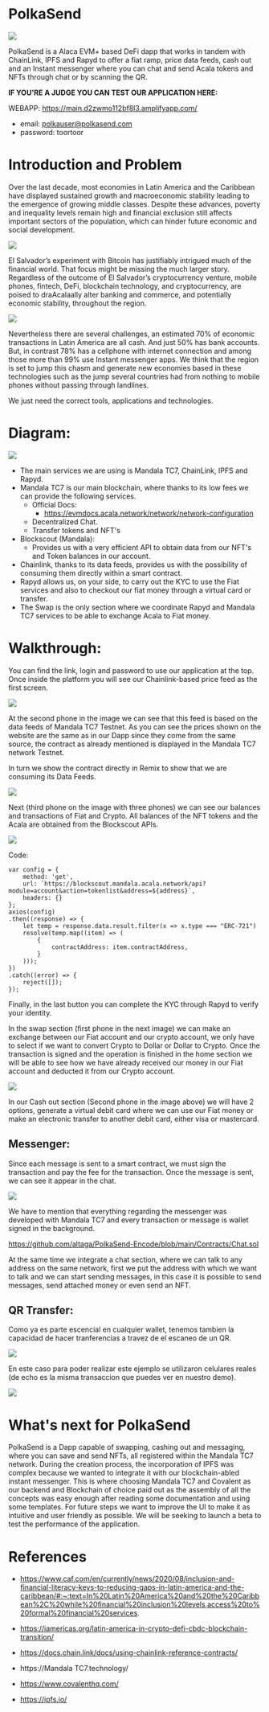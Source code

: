 # PolkaSend

<img src="https://i.ibb.co/Y7tf4xH/logo-Polka.png">

PolkaSend is a Alaca EVM+ based DeFi dapp that works in tandem with ChainLink, IPFS and Rapyd to offer a fiat ramp, price data feeds, cash out and an Instant messenger where you can chat and send Acala tokens and NFTs through chat or by scanning the QR.

**IF YOU'RE A JUDGE YOU CAN TEST OUR APPLICATION HERE:**

WEBAPP: https://main.d2zwmo112bf8l3.amplifyapp.com/

- email: polkauser@polkasend.com 
- password: toortoor

# Introduction and Problem

Over the last decade, most economies in Latin America and the Caribbean have displayed sustained growth and macroeconomic stability leading to the emergence of growing middle classes. Despite these advances, poverty and inequality levels remain high and financial exclusion still affects important sectors of the population, which can hinder future economic and social development.

<img src="https://i.ibb.co/SQkXJsw/image.png">

El Salvador’s experiment with Bitcoin has justifiably intrigued much of the financial world. That focus might be missing the much larger story. Regardless of the outcome of El Salvador’s cryptocurrency venture, mobile phones, fintech, DeFi, blockchain technology, and cryptocurrency, are poised to draAcalaally alter banking and commerce, and potentially economic stability, throughout the region.

<img src="https://i.ibb.co/PDvN6MY/image.png">

Nevertheless there are several challenges, an estimated 70% of economic transactions in Latin America are all cash. And just 50% has bank accounts. But, in contrast 78% has a cellphone with internet connection and among those more than 99% use Instant messenger apps. We think that the region is set to jump this chasm and generate new economies based in these technologies such as the jump several countries had from nothing to mobile phones without passing through landlines.

We just need the correct tools, applications and technologies.

# Diagram:

<img src="https://i.ibb.co/xJJCX0N/Cheme-drawio.png">

- The main services we are using is Mandala TC7, ChainLink, IPFS and Rapyd.
- Mandala TC7 is our main blockchain, where thanks to its low fees we can provide the following services.
  - Official Docs: 
    - https://evmdocs.acala.network/network/network-configuration
  - Decentralized Chat.
  - Transfer tokens and NFT's
- Blockscout (Mandala):
  - Provides us with a very efficient API to obtain data from our NFT's and Token balances in our account.
- Chainlink, thanks to its data feeds, provides us with the possibility of consuming them directly within a smart contract.
- Rapyd allows us, on your side, to carry out the KYC to use the Fiat services and also to checkout our fiat money through a virtual card or transfer.
- The Swap is the only section where we coordinate Rapyd and Mandala TC7 services to be able to exchange Acala to Fiat money.

# Walkthrough:

You can find the link, login and password to use our application at the top. Once inside the platform you will see our Chainlink-based price feed as the first screen.

<img src="https://i.ibb.co/VQ7MCwJ/image.png">

At the second phone in the image we can see that this feed is based on the data feeds of Mandala TC7 Testnet. As you can see the prices shown on the website are the same as in our Dapp since they come from the same source, the contract as already mentioned is displayed in the Mandala TC7 network Testnet.

In turn we show the contract directly in Remix to show that we are consuming its Data Feeds.

<img src="https://i.ibb.co/9pGYKhg/New-Project.png">

Next (third phone on the image with three phones) we can see our balances and transactions of Fiat and Crypto. All balances of the NFT tokens and the Acala are obtained from the Blockscout APIs.

<img src="https://i.ibb.co/jvs24kD/image.png">

Code:

    var config = {
        method: 'get',
        url: `https://blockscout.mandala.acala.network/api?module=account&action=tokenlist&address=${address}`,
        headers: {}
    };
    axios(config)
    .then((response) => {
        let temp = response.data.result.filter(x => x.type === "ERC-721")
        resolve(temp.map((item) => (
            {
                contractAddress: item.contractAddress,
            }
        )));
    })
    .catch((error) => {
        reject([]);
    });

Finally, in the last button you can complete the KYC through Rapyd to verify your identity.

In the swap section (first phone in the next image) we can make an exchange between our Fiat account and our crypto account, we only have to select if we want to convert Crypto to Dollar or Dollar to Crypto. Once the transaction is signed and the operation is finished in the home section we will be able to see how we have already received our money in our Fiat account and deducted it from our Crypto account.

<img src="https://i.ibb.co/2vBwdSq/New-Project-2.png">

In our Cash out section (Second phone in the image above) we will have 2 options, generate a virtual debit card where we can use our Fiat money or make an electronic transfer to another debit card, either visa or mastercard.

## Messenger:

Since each message is sent to a smart contract, we must sign the transaction and pay the fee for the transaction. Once the message is sent, we can see it appear in the chat.

<img src="https://i.ibb.co/HxJCq3D/New-Project-3.png">

We have to mention that everything regarding the messenger was developed with Mandala TC7 and every transaction or message is wallet signed in the background.

https://github.com/altaga/PolkaSend-Encode/blob/main/Contracts/Chat.sol

At the same time we integrate a chat section, where we can talk to any address on the same network, first we put the address with which we want to talk and we can start sending messages, in this case it is possible to send messages, send attached money or even send an NFT.

## QR Transfer:

Como ya es parte escencial en cualquier wallet, tenemos tambien la capacidad de hacer tranferencias a travez de el escaneo de un QR.

<img src="https://i.ibb.co/BsMWK9N/New-Project-4.png">

En este caso para poder realizar este ejemplo se utilizaron celulares reales (de echo es la misma transaccion que puedes ver en nuestro demo).

<img src="https://i.ibb.co/MCtJvTQ/New-Project-5.png">

# What's next for PolkaSend

PolkaSend is a Dapp capable of swapping, cashing out and messaging, where you can save and send NFTs, all registered within the Mandala TC7 network. During the creation process, the incorporation of IPFS was complex because we wanted to integrate it with our blockchain-abled instant messenger. This is where choosing Mandala TC7 and Covalent as our backend and Blockchain of choice paid out as the assembly of all the concepts was easy enough after reading some documentation and using some templates. For future steps we want to improve the UI to make it as intuitive and user friendly as possible. We will be seeking to launch a beta to test the performance of the application.

# References

- https://www.caf.com/en/currently/news/2020/08/inclusion-and-financial-literacy-keys-to-reducing-gaps-in-latin-america-and-the-caribbean/#:~:text=In%20Latin%20America%20and%20the%20Caribbean%2C%20while%20financial%20inclusion%20levels,access%20to%20formal%20financial%20services.

- https://iamericas.org/latin-america-in-crypto-defi-cbdc-blockchain-transition/

- https://docs.chain.link/docs/using-chainlink-reference-contracts/

- https://Mandala TC7.technology/

- https://www.covalenthq.com/

- https://ipfs.io/

